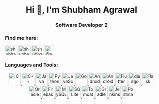 <h1 align="center">Hi 👋, I'm Shubham Agrawal</h1>
<h3 align="center">Software Developer 2</h3>


<h3 align="left">Find me here:</h3>
<p align="left">
  <a href="https://linkedin.com/in/shubham-agrawal-a89493194" target="blank"><img align="center" src="https://cdn.jsdelivr.net/gh/devicons/devicon/icons/linkedin/linkedin-original.svg" alt="shubham-agrawal-a89493194" height="30" width="40" /></a>
  <a href="https://www.hackerrank.com/shubhamagrawal33" target="blank"><img align="center" src="https://cdn.worldvectorlogo.com/logos/hackerrank.svg" alt="shubhamagrawal33" height="30" width="40" /></a>
  <a href="https://www.leetcode.com/shubhamagrawal6" target="blank"><img align="center" src="https://cdn.worldvectorlogo.com/logos/leetcode-1.svg" alt="shubhamagrawal6" height="30" width="40" /></a>
  <a href="https://www.hackerearth.com/@shubham5284" target="blank"><img align="center" src="https://upload.wikimedia.org/wikipedia/commons/e/e8/HackerEarth_logo.png" alt="@shubham5284" height="30" width="30" /></a>
</p>


<h3 align="left">Languages and Tools:</h3>
<p align="center">
  <a href="https://www.w3schools.com/c/c_intro.php" target="_blank"> <img src="https://cdn.jsdelivr.net/gh/devicons/devicon/icons/c/c-original.svg" alt="C" width="40" height="40"/> </a> 
  <a href="https://www.cplusplus.com/" target="_blank"> <img src="https://cdn.jsdelivr.net/gh/devicons/devicon/icons/cplusplus/cplusplus-original.svg" alt="C++" width="40" height="40"/> </a> 
  <a href="https://www.java.com/en/" target="_blank"> <img src="https://cdn.jsdelivr.net/gh/devicons/devicon/icons/java/java-original.svg" alt="Java" width="40" height="40"/> </a>
  <a href="https://www.python.org" target="_blank"> <img src="https://cdn.jsdelivr.net/gh/devicons/devicon/icons/python/python-original.svg" alt="Python" width="40" height="40"/> </a>
  <a href="https://www.javascript.com/" target="_blank"> <img src="https://cdn.jsdelivr.net/gh/devicons/devicon/icons/javascript/javascript-original.svg" alt="JavaScript" width="40" height="40"/> </a>
  <a href="https://go.dev/" target="_blank"> <img src="https://cdn.jsdelivr.net/gh/devicons/devicon/icons/go/go-original.svg" alt="Go" width="40" height="40"/> </a>
  <a href="https://spring.io/" target="_blank"> <img src="https://cdn.jsdelivr.net/gh/devicons/devicon/icons/spring/spring-original.svg" alt="Android" width="40" height="40"/> </a>
  <a href="https://www.android.com/" target="_blank"> <img src="https://cdn.jsdelivr.net/gh/devicons/devicon/icons/android/android-original.svg" alt="Android" width="40" height="40"/> </a>
  <a href="https://flutter.dev" target="_blank"> <img src="https://cdn.jsdelivr.net/gh/devicons/devicon/icons/flutter/flutter-original.svg" alt="Flutter" width="40" height="40"/> </a>
  <a href="https://www.djangoproject.com/" target="_blank"> <img src="https://cdn.worldvectorlogo.com/logos/django.svg" alt="django" width="40" height="40"/> </a> 
  <a href="https://flask.palletsprojects.com/en/2.0.x/" target="_blank"> <img src="https://icon.icepanel.io/Technology/png-shadow-512/Flask.png" alt="Flask" width="40" height="40"/></a>
  <a href="https://www.oracle.com/in/" target="_blank"> <img src="https://cdn.jsdelivr.net/gh/devicons/devicon/icons/oracle/oracle-original.svg" alt="Oracle" width="40" height="40"/> </a>
  <a href="https://firebase.google.com/" target="_blank"> <img src="https://cdn.jsdelivr.net/gh/devicons/devicon/icons/firebase/firebase-plain.svg" alt="Firebase" width="40" height="40"/> </a>
  <a href="https://www.mysql.com/" target="_blank"> <img src="https://cdn.jsdelivr.net/gh/devicons/devicon/icons/mysql/mysql-original-wordmark.svg" alt="MySQL" width="40" height="40"/> </a>
  <a href="https://www.sqlite.org/index.html" target="_blank"> <img src="https://www.vectorlogo.zone/logos/sqlite/sqlite-icon.svg" alt="SQLite" width="40" height="40"/> </a>
  <a href="https://tomcat.apache.org/" target="_blank"> <img src="https://cdn.jsdelivr.net/gh/devicons/devicon/icons/tomcat/tomcat-original.svg" alt="Tomcat" width="40" height="40"/> </a>
  <a href="https://gradle.org/" target="_blank"> <img src="https://cdn.jsdelivr.net/gh/devicons/devicon/icons/gradle/gradle-original.svg" alt="Gradle" width="40" height="40"/> </a>
  <a href="https://www.jenkins.io/" target="_blank"> <img src="https://cdn.jsdelivr.net/gh/devicons/devicon/icons/jenkins/jenkins-original.svg" alt="Jenkins" width="40" height="40"/> </a>
  <a href="https://www.postman.com/" target="_blank"> <img src="https://www.vectorlogo.zone/logos/getpostman/getpostman-icon.svg" alt="Postman" width="40" height="40"/> </a>
</p>
